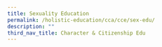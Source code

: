 ```yaml
---
title: Sexuality Education
permalink: /holistic-education/cca/cce/sex-edu/
description: ""
third_nav_title: Character & Citizenship Edu
---
```


